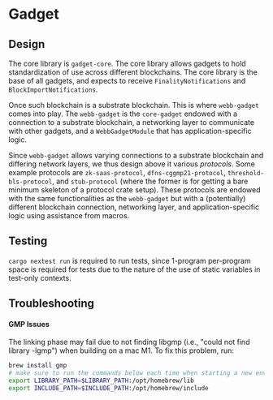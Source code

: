 # Gadget

## Design

The core library is `gadget-core`. The core library allows gadgets to hold standardization of use across different blockchains. The core library is the base of all gadgets, and expects to receive `FinalityNotifications` and `BlockImportNotifications`.

Once such blockchain is a substrate blockchain. This is where `webb-gadget` comes into play. The `webb-gadget` is the `core-gadget` endowed with a connection to a substrate blockchain, a networking layer to communicate with other gadgets, and a `WebbGadgetModule` that has application-specific logic. 

Since `webb-gadget` allows varying connections to a substrate blockchain and differing network layers, we thus design above it various *protocols*. Some example protocols are `zk-saas-protocol`, `dfns-cggmp21-protocol`, `threshold-bls-protocol`, and `stub-protocol` (where the former is for getting a bare minimum skeleton of a protocol crate setup). These protocols are endowed with the same functionalities as the `webb-gadget` but with a (potentially) different blockchain connection, networking layer, and application-specific logic using assistance from macros.

## Testing

`cargo nextest run` is required to run tests, since 1-program per-program space is required for tests due to the nature of the use of static variables in test-only contexts.

## Troubleshooting
#### GMP Issues
The linking phase may fail due to not finding libgmp (i.e., "could not find library -lgmp") when building on a mac M1. To fix this problem, run:

```bash
brew install gmp
# make sure to run the commands below each time when starting a new env, or, append them to .zshrc
export LIBRARY_PATH=$LIBRARY_PATH:/opt/homebrew/lib
export INCLUDE_PATH=$INCLUDE_PATH:/opt/homebrew/include
```